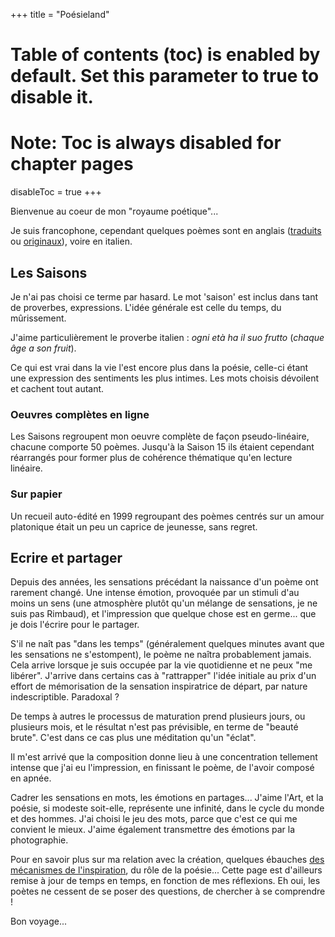 +++
title = "Poésieland"
# Table of contents (toc) is enabled by default. Set this parameter to true to disable it.
# Note: Toc is always disabled for chapter pages
disableToc = true
+++

Bienvenue au coeur de mon "royaume poétique"...

Je suis francophone, cependant quelques poèmes sont en anglais ([traduits](/en/translated_texts/) ou [originaux](/en/original_texts/)), voire en italien.

## Les Saisons

Je n'ai pas choisi ce terme par hasard. Le mot 'saison' est inclus dans tant de proverbes, expressions. L'idée générale est celle du temps, du mûrissement.

J'aime particulièrement le proverbe italien : *ogni età ha il suo frutto* (*chaque âge a son fruit*).

Ce qui est vrai dans la vie l'est encore plus dans la poésie, celle-ci étant une expression des sentiments les plus intimes. Les mots choisis dévoilent et cachent tout autant.

### Oeuvres complètes en ligne

Les Saisons regroupent mon oeuvre complète de façon pseudo-linéaire, chacune comporte 50 poèmes. Jusqu'à la Saison 15 ils étaient cependant réarrangés pour former plus de cohérence thématique qu'en lecture linéaire.

### Sur papier

Un recueil auto-édité en 1999 regroupant des poèmes centrés sur un amour platonique était un peu un caprice de jeunesse, sans regret.

## Ecrire et partager

Depuis des années, les sensations précédant la naissance d'un poème ont rarement changé. Une intense émotion, provoquée par un stimuli d'au moins un sens (une atmosphère plutôt qu'un mélange de sensations, je ne suis pas Rimbaud), et l'impression que quelque chose est en germe... que je dois l'écrire pour le partager.

S'il ne naît pas "dans les temps" (généralement quelques minutes avant que les sensations ne s'estompent), le poème ne naîtra probablement jamais. Cela arrive lorsque je suis occupée par la vie quotidienne et ne peux "me libérer". J'arrive dans certains cas à "rattrapper" l'idée initiale au prix d'un effort de mémorisation de la sensation inspiratrice de départ, par nature indescriptible. Paradoxal ?

De temps à autres le processus de maturation prend plusieurs jours, ou plusieurs mois, et le résultat n'est pas prévisible, en terme de "beauté brute". C'est dans ce cas plus une méditation qu'un "éclat".

Il m'est arrivé que la composition donne lieu à une concentration tellement intense que j'ai eu l'impression, en finissant le poème, de l'avoir composé en apnée.

Cadrer les sensations en mots, les émotions en partages... J'aime l'Art, et la poésie, si modeste soit-elle, représente une infinité, dans le cycle du monde et des hommes. J'ai choisi le jeu des mots, parce que c'est ce qui me convient le mieux. J'aime également transmettre des émotions par la photographie.

Pour en savoir plus sur ma relation avec la création, quelques ébauches [des mécanismes de l'inspiration](/creer), du rôle de la poésie... Cette page est d'ailleurs remise à jour de temps en temps, en fonction de mes réflexions. Eh oui, les poètes ne cessent de se poser des questions, de chercher à se comprendre !

Bon voyage...
